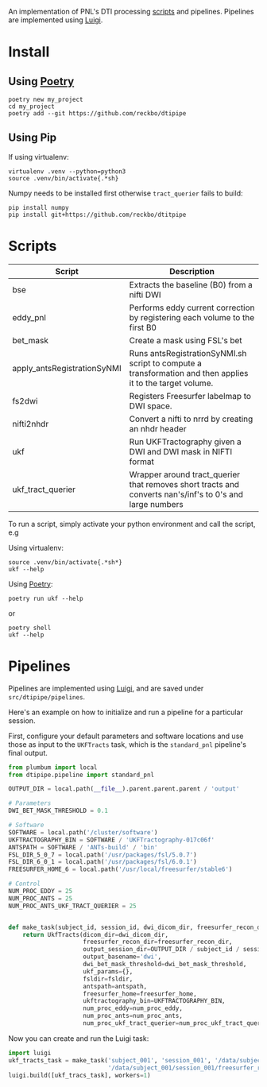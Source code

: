 An implementation of PNL's DTI processing [scripts](https://github.com/pnlbwh/pnlNipype) and
pipelines. Pipelines are implemented using [Luigi](https://github.com/spotify/luigi).


# Install

## Using [Poetry](https://poetry.eustace.io/)

```shell
poetry new my_project
cd my_project
poetry add --git https://github.com/reckbo/dtipipe
```

## Using Pip

If using virtualenv:

```shell
virtualenv .venv --python=python3
source .venv/bin/activate{.*sh}
```

Numpy needs to be installed first otherwise `tract_querier` fails to build:

```shell
pip install numpy
pip install git+https://github.com/reckbo/dtitpipe
```

# Scripts

| Script                      | Description                                                                                                |
|-----------------------------|------------------------------------------------------------------------------------------------------------|
| bse                         | Extracts the baseline (B0) from a nifti DWI                                                                |
| eddy_pnl                    | Performs eddy current correction by registering each volume to the first B0                                |
| bet_mask                    | Create a mask using FSL's bet                                                                              |
| apply_antsRegistrationSyNMI | Runs antsRegistrationSyNMI.sh script to compute a transformation and then applies it to the target volume. |
| fs2dwi                      | Registers Freesurfer labelmap to DWI space.                                                                |
| nifti2nhdr                  | Convert a nifti to nrrd by creating an nhdr header                                                         |
| ukf                         | Run UKFTractography given a DWI and DWI mask in NIFTI format                                               |
| ukf_tract_querier           | Wrapper around tract_querier that removes short tracts and converts nan's/inf's to 0's and large numbers   |


To run a script, simply activate your python environment and call the script, e.g

Using virtualenv:

```shell
source .venv/bin/activate{.*sh*}
ukf --help
```

Using [Poetry](https://poetry.eustace.io/):

```shell
poetry run ukf --help
```

or

```shell
poetry shell
ukf --help
```


# Pipelines

Pipelines are implemented using [Luigi](https://github.com/spotify/luigi), and are saved under `src/dtipipe/pipelines`.

Here's an example on how to initialize and run a pipeline for a particular session.

First, configure your default parameters and software locations and use those as
input to the `UKFTracts` task, which is the `standard_pnl` pipeline's final output.


```python
from plumbum import local
from dtipipe.pipeline import standard_pnl

OUTPUT_DIR = local.path(__file__).parent.parent.parent / 'output'

# Parameters
DWI_BET_MASK_THRESHOLD = 0.1

# Software
SOFTWARE = local.path('/cluster/software')
UKFTRACTOGRAPHY_BIN = SOFTWARE / 'UKFTractography-017c06f'
ANTSPATH = SOFTWARE / 'ANTs-build' / 'bin'
FSL_DIR_5_0_7 = local.path('/usr/packages/fsl/5.0.7')
FSL_DIR_6_0_1 = local.path('/usr/packages/fsl/6.0.1')
FREESURFER_HOME_6 = local.path('/usr/local/freesurfer/stable6')

# Control
NUM_PROC_EDDY = 25
NUM_PROC_ANTS = 25
NUM_PROC_ANTS_UKF_TRACT_QUERIER = 25


def make_task(subject_id, session_id, dwi_dicom_dir, freesurfer_recon_dir):
    return UkfTracts(dicom_dir=dwi_dicom_dir,
                     freesurfer_recon_dir=freesurfer_recon_dir,
                     output_session_dir=OUTPUT_DIR / subject_id / session_id
                     output_basename='dwi',
                     dwi_bet_mask_threshold=dwi_bet_mask_threshold,
                     ukf_params={},
                     fsldir=fsldir,
                     antspath=antspath,
                     freesurfer_home=freesurfer_home,
                     ukftractography_bin=UKFTRACTOGRAPHY_BIN,
                     num_proc_eddy=num_proc_eddy,
                     num_proc_ants=num_proc_ants,
                     num_proc_ukf_tract_querier=num_proc_ukf_tract_querier)
```

Now you can create and run the Luigi task:

```python
import luigi
ukf_tracts_task = make_task('subject_001', 'session_001', '/data/subject_001/session_001/dwi_dicoms/',  
                            '/data/subject_001/session_001/freesurfer_recon')
luigi.build([ukf_tracs_task], workers=1)
```
